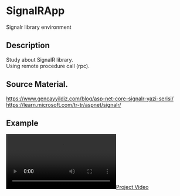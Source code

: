 # SignalRApp
Signalr library environment


## Description

Study about SignalR library. <br>
Using remote procedure call (rpc).<br>



## Source Material.

 https://www.gencayyildiz.com/blog/asp-net-core-signalr-yazi-serisi/
 <br>
https://learn.microsoft.com/tr-tr/aspnet/signalr/

## Example 
 [![Project Video](./video.mp4)](./video.mp4)
